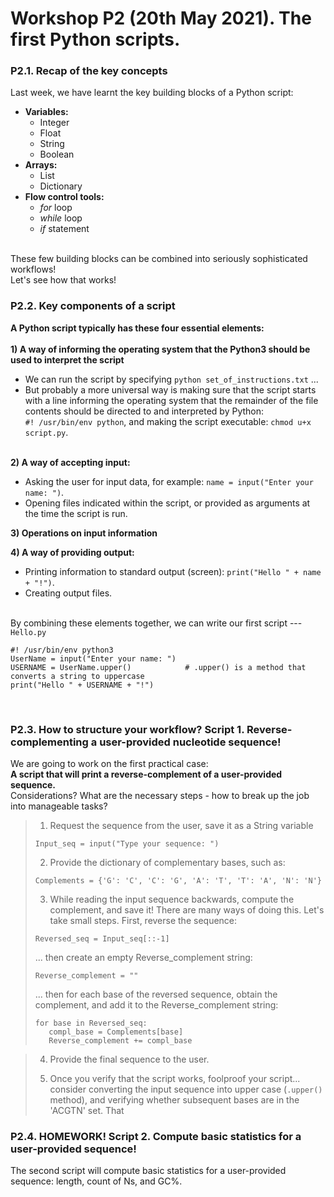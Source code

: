# Workshop P2 (20th May 2021). The first Python scripts.
  
### P2.1. Recap of the key concepts
Last week, we have learnt the key building blocks of a Python script:  
* **Variables:**  
  * Integer  
  * Float  
  * String   
  * Boolean  
* **Arrays:**  
  * List  
  * Dictionary  
* **Flow control tools:**
  * *for* loop  
  * *while* loop  
  * *if* statement  
  
&nbsp;  
These few building blocks can be combined into seriously sophisticated workflows!  
Let's see how that works!
&nbsp;  
  
### P2.2. Key components of a script
**A Python script typically has these four essential elements:**  
&nbsp;  
**1) A way of informing the operating system that the Python3 should be used to interpret the script**  
  * We can run the script by specifying `python set_of_instructions.txt` ...   
  * But probably a more universal way is making sure that the script starts with a line informing the operating system that the remainder of the file contents should be directed to and interpreted by Python:  
  `#! /usr/bin/env python`, and making the script executable: `chmod u+x script.py`.  
&nbsp;  
  
**2) A way of accepting input:**  
  * Asking the user for input data, for example: `name = input("Enter your name: ")`.  
  * Opening files indicated within the script, or provided as arguments at the time the script is run.
&nbsp;  
  
**3) Operations on input information**
&nbsp;  
    
**4) A way of providing output:**  
  * Printing information to standard output (screen): `print("Hello " + name + "!")`.  
  * Creating output files.  
&nbsp;  
  
By combining these elements together, we can write our first script --- `Hello.py`
```
#! /usr/bin/env python3
UserName = input("Enter your name: ")
USERNAME = UserName.upper()            # .upper() is a method that converts a string to uppercase
print("Hello " + USERNAME + "!")
```  
&nbsp;  
  
### P2.3. How to structure your workflow? Script 1. Reverse-complementing a user-provided nucleotide sequence!
  
We are going to work on the first practical case:  
**A script that will print a reverse-complement of a user-provided sequence.**  
Considerations?  What are the necessary steps - how to break up the job into manageable tasks?
&nbsp;   
> 1. Request the sequence from the user, save it as a String variable
> ```
> Input_seq = input("Type your sequence: ")
> ```  
>  
> 2. Provide the dictionary of complementary bases, such as:
> ```
> Complements = {'G': 'C', 'C': 'G', 'A': 'T', 'T': 'A', 'N': 'N'}
> ```
>  
> 3. While reading the input sequence backwards, compute the complement, and save it! There are many ways of doing this. Let's take small steps. First, reverse the sequence:
> ```
> Reversed_seq = Input_seq[::-1]
> ```  
> ... then create an empty Reverse_complement string:
> ```
> Reverse_complement = ""
> ```  
> ... then for each base of the reversed sequence, obtain the complement, and add it to the Reverse_complement string:
> ```
> for base in Reversed_seq:
>    compl_base = Complements[base]
>    Reverse_complement += compl_base
> ```


> 4. Provide the final sequence to the user.
>  
> 5. Once you verify that the script works, foolproof your script... consider converting the input sequence into upper case (`.upper()` method), and verifying whether subsequent bases are in the 'ACGTN' set. That 
  
### P2.4. HOMEWORK! Script 2. Compute basic statistics for a user-provided sequence!

The second script will compute basic statistics for a user-provided sequence: length, count of Ns, and GC%.  
  
